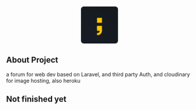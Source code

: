 
<p align="center">
    <img src="https://raw.githubusercontent.com/Jervi-sir/forum-dev/2ec27ed72eb090b2b68fd857d885e3119b16b7ab/public/images/logo.svg" width="100">
</p>

## About Project

a forum for web dev based on Laravel, and third party Auth, and cloudinary for image hosting, also heroku

## Not finished yet
